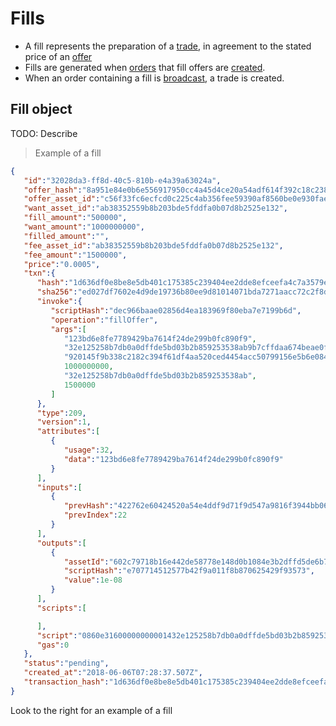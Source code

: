 # Fills

* A fill represents the preparation of a [trade](#trades), in agreement to the stated price of an [offer](#offer)
* Fills are generated when [orders](#orders) that fill offers are [created](#create-orders).
* When an order containing a fill is [broadcast](#broadcast-orders), a trade is created.

## Fill object

TODO: Describe

> Example of a fill

```json
{
   "id":"32028da3-ff8d-40c5-810b-e4a39a63024a",
   "offer_hash":"8a951e84e0b6e556917950cc4a45d4ce20a54adf614f392c18c238b3f9450192",
   "offer_asset_id":"c56f33fc6ecfcd0c225c4ab356fee59390af8560be0e930faebe74a6daff7c9b",
   "want_asset_id":"ab38352559b8b203bde5fddfa0b07d8b2525e132",
   "fill_amount":"500000",
   "want_amount":"1000000000",
   "filled_amount":"",
   "fee_asset_id":"ab38352559b8b203bde5fddfa0b07d8b2525e132",
   "fee_amount":"1500000",
   "price":"0.0005",
   "txn":{
      "hash":"1d636df0e8be8e5db401c175385c239404ee2dde8efceefa4c7a3579eed9e0c7",
      "sha256":"ed027df7602e4d9de19736b80ee9d81014071bda7271aacc72c2f8d09d6146f4",
      "invoke":{
         "scriptHash":"dec966baae02856d4ea183969f80eba7e7199b6d",
         "operation":"fillOffer",
         "args":[
            "123bd6e8fe7789429ba7614f24de299b0fc890f9",
            "32e125258b7db0a0dffde5bd03b2b859253538ab9b7cffdaa674beae0f930ebe6085af9093e5fe56b34a5c220ccdcf6efc336fc5",
            "920145f9b338c2182c394f61df4aa520ced4454acc50799156e5b6e0841e958a",
            1000000000,
            "32e125258b7db0a0dffde5bd03b2b859253538ab",
            1500000
         ]
      },
      "type":209,
      "version":1,
      "attributes":[
         {
            "usage":32,
            "data":"123bd6e8fe7789429ba7614f24de299b0fc890f9"
         }
      ],
      "inputs":[
         {
            "prevHash":"422762e60424520a54e4ddf9d71f9d547a9816f3944bb066d5f4e35d83c12125",
            "prevIndex":22
         }
      ],
      "outputs":[
         {
            "assetId":"602c79718b16e442de58778e148d0b1084e3b2dffd5de6b7b16cee7969282de7",
            "scriptHash":"e707714512577b42f9a011f8b870625429f93573",
            "value":1e-08
         }
      ],
      "scripts":[

      ],
      "script":"0860e31600000000001432e125258b7db0a0dffde5bd03b2b859253538ab0800ca9a3b0000000020920145f9b338c2182c394f61df4aa520ced4454acc50799156e5b6e0841e958a3432e125258b7db0a0dffde5bd03b2b859253538ab9b7cffdaa674beae0f930ebe6085af9093e5fe56b34a5c220ccdcf6efc336fc514123bd6e8fe7789429ba7614f24de299b0fc890f956c10966696c6c4f66666572676d9b19e7a7eb809f9683a14e6d8502aeba66c9de",
      "gas":0
   },
   "status":"pending",
   "created_at":"2018-06-06T07:28:37.507Z",
   "transaction_hash":"1d636df0e8be8e5db401c175385c239404ee2dde8efceefa4c7a3579eed9e0c7"
}
```   

Look to the right for an example of a fill
